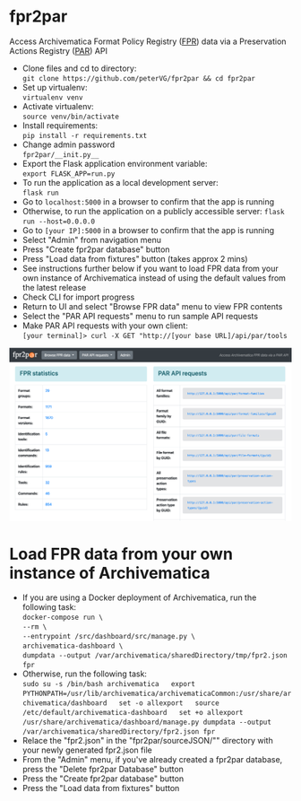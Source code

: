 # fpr2par
Access Archivematica Format Policy Registry ([FPR](https://www.archivematica.org/en/docs/archivematica-1.11/user-manual/preservation/preservation-planning/)) data via a Preservation Actions Registry ([PAR](https://openpreservation.org/events/collaborative-preservation-with-par/)) API

* Clone files and cd to directory:  
  `git clone https://github.com/peterVG/fpr2par && cd fpr2par`  
* Set up virtualenv:  
  `virtualenv venv`  
* Activate virtualenv:  
  `source venv/bin/activate`  
* Install requirements:  
  `pip install -r requirements.txt`
* Change admin password  
  `fpr2par/__init.py__`      
* Export the Flask application environment variable:  
  `export FLASK_APP=run.py`
* To run the application as a local development server:  
  `flask run`  
* Go to `localhost:5000` in a browser to confirm that the app is running
* Otherwise, to run the application on a publicly accessible server:
  `flask run --host=0.0.0.0`
* Go to `[your IP]:5000` in a browser to confirm that the app is running
* Select "Admin" from navigation menu
* Press "Create fpr2par database" button
* Press "Load data from fixtures" button (takes approx 2 mins)
* See instructions further below if you want to load FPR data from your own instance of Archivematica instead of using the default values from the latest release
* Check CLI for import progress
* Return to UI and select "Browse FPR data" menu to view FPR contents
* Select the "PAR API requests" menu to run sample API requests
* Make PAR API requests with your own client:  
  `[your terminal]> curl -X GET "http://[your base URL]/api/par/tools`

![screencap](fpr2par-demo.png)


# Load FPR data from your own instance of Archivematica
* If you are using a Docker deployment of Archivematica, run the following task:  
  `docker-compose run \`  
    `--rm \`  
    `--entrypoint /src/dashboard/src/manage.py \`  
        `archivematica-dashboard \`  
            `dumpdata --output /var/archivematica/sharedDirectory/tmp/fpr2.json fpr`
* Otherwise, run the following task:  
  `sudo su -s /bin/bash archivematica  
   export PYTHONPATH=/usr/lib/archivematica/archivematicaCommon:/usr/share/archivematica/dashboard  
   set -o allexport  
   source /etc/default/archivematica-dashboard  
   set +o allexport  
   /usr/share/archivematica/dashboard/manage.py dumpdata --output /var/archivematica/sharedDirectory/fpr2.json fpr`
* Relace the "fpr2.json" in the "fpr2par/sourceJSON/"" directory with your newly generated fpr2.json file
* From the "Admin" menu, if you've already created a fpr2par database, press the "Delete fpr2par Database" button
* Press the "Create fpr2par database" button
* Press the "Load data from fixtures" button
